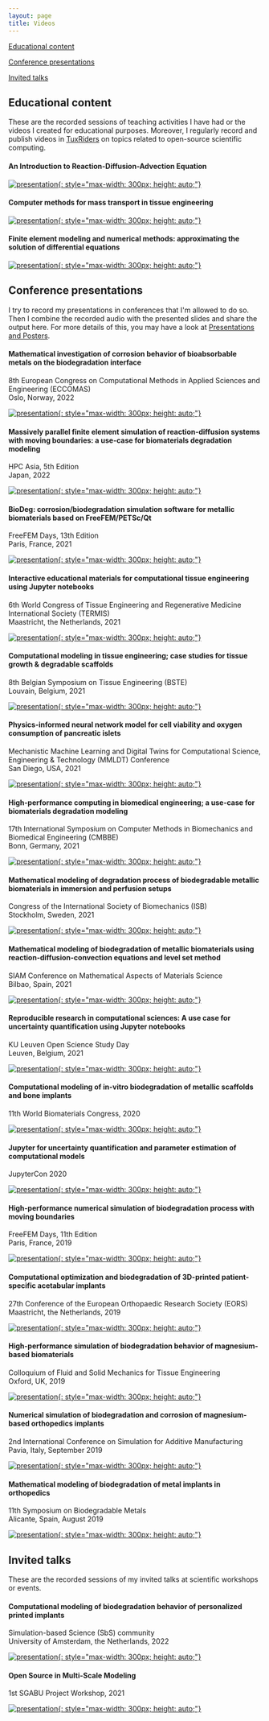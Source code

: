 ```yaml
---
layout: page
title: Videos
---
```


[Educational content](#educational)

[Conference presentations](#conferences)

[Invited talks](#talks)

## <a name="educational"></a> Educational content

These are the recorded sessions of teaching activities I have had or the videos I created for educational purposes. Moreover, I regularly record and publish videos in [TuxRiders](https://www.youtube.com/channel/UC7tFIxB0O2Uhf9afEi_DISw) on topics related to open-source scientific computing.

#### An Introduction to Reaction-Diffusion-Advection Equation

[![presentation](http://img.youtube.com/vi/YiIT3p507S0/0.jpg){: style="max-width: 300px; height: auto;"}](https://www.youtube.com/watch?v=YiIT3p507S0)

#### Computer methods for mass transport in tissue engineering

[![presentation](http://img.youtube.com/vi/sm9GozNz3_w/0.jpg){: style="max-width: 300px; height: auto;"}](https://www.youtube.com/watch?v=sm9GozNz3_w)

#### Finite element modeling and numerical methods: approximating the solution of differential equations


[![presentation](http://img.youtube.com/vi/UE74RVal3pE/0.jpg){: style="max-width: 300px; height: auto;"}](https://www.youtube.com/watch?v=UE74RVal3pE)

## <a name="conferences"></a> Conference presentations

I try to record my presentations in conferences that I'm allowed to do so. Then I combine the recorded audio with the presented slides and share the output here. For more details of this, you may have a look at [Presentations and Posters](/presentations).

#### Mathematical investigation of corrosion behavior of bioabsorbable metals on the biodegradation interface

8th European Congress on Computational Methods in Applied Sciences and Engineering (ECCOMAS)\
Oslo, Norway, 2022

[![presentation](http://img.youtube.com/vi/8pjaXbsOuRk/0.jpg){: style="max-width: 300px; height: auto;"}](https://www.youtube.com/watch?v=8pjaXbsOuRk)

#### Massively parallel finite element simulation of reaction-diffusion systems with moving boundaries: a use-case for biomaterials degradation modeling

HPC Asia, 5th Edition\
Japan, 2022

[![presentation](http://img.youtube.com/vi/yMqK9BjM_WE/0.jpg){: style="max-width: 300px; height: auto;"}](https://www.youtube.com/watch?v=yMqK9BjM_WE)

#### BioDeg: corrosion/biodegradation simulation software for metallic biomaterials based on FreeFEM/PETSc/Qt

FreeFEM Days, 13th Edition\
Paris, France, 2021

[![presentation](http://img.youtube.com/vi/SmLqsaEpwTM/0.jpg){: style="max-width: 300px; height: auto;"}](https://www.youtube.com/watch?v=SmLqsaEpwTM)

#### Interactive educational materials for computational tissue engineering using Jupyter notebooks

6th World Congress of Tissue Engineering and Regenerative Medicine International Society (TERMIS)\
Maastricht, the Netherlands, 2021

[![presentation](http://img.youtube.com/vi/iUtNgQ62tiw/0.jpg){: style="max-width: 300px; height: auto;"}](https://www.youtube.com/watch?v=iUtNgQ62tiw)

#### Computational modeling in tissue engineering; case studies for tissue growth & degradable scaffolds

8th Belgian Symposium on Tissue Engineering (BSTE)\
Louvain, Belgium, 2021

[![presentation](http://img.youtube.com/vi/kw_hmYoaH5w/0.jpg){: style="max-width: 300px; height: auto;"}](https://www.youtube.com/watch?v=kw_hmYoaH5w)

#### Physics-informed neural network model for cell viability and oxygen consumption of pancreatic islets

Mechanistic Machine Learning and Digital Twins for Computational Science, Engineering & Technology (MMLDT) Conference\
San Diego, USA, 2021

[![presentation](http://img.youtube.com/vi/kDpAta0Ic4I/0.jpg){: style="max-width: 300px; height: auto;"}](https://www.youtube.com/watch?v=kDpAta0Ic4I)

#### High-performance computing in biomedical engineering; a use-case for biomaterials degradation modeling

17th International Symposium on Computer Methods in Biomechanics and Biomedical Engineering (CMBBE)\
Bonn, Germany, 2021

[![presentation](http://img.youtube.com/vi/MkWRu3aq5Y8/0.jpg){: style="max-width: 300px; height: auto;"}](https://www.youtube.com/watch?v=MkWRu3aq5Y8)

#### Mathematical modeling of degradation process of biodegradable metallic biomaterials in immersion and perfusion setups

Congress of the International Society of Biomechanics (ISB)\
Stockholm, Sweden, 2021

[![presentation](http://img.youtube.com/vi/DxW2LUvjUII/0.jpg){: style="max-width: 300px; height: auto;"}](https://www.youtube.com/watch?v=DxW2LUvjUII)

#### Mathematical modeling of biodegradation of metallic biomaterials using reaction-diffusion-convection equations and level set method

SIAM Conference on Mathematical Aspects of Materials Science\
Bilbao, Spain, 2021

[![presentation](http://img.youtube.com/vi/N7YqJy4EmI8/0.jpg){: style="max-width: 300px; height: auto;"}](https://www.youtube.com/watch?v=N7YqJy4EmI8)

#### Reproducible research in computational sciences: A use case for uncertainty quantification using Jupyter notebooks

KU Leuven Open Science Study Day\
Leuven, Belgium, 2021

[![presentation](http://img.youtube.com/vi/1Fx4gfMeL6E/0.jpg){: style="max-width: 300px; height: auto;"}](https://www.youtube.com/watch?v=1Fx4gfMeL6E)

#### Computational modeling of in-vitro biodegradation of metallic scaffolds and bone implants

11th World Biomaterials Congress, 2020

[![presentation](http://img.youtube.com/vi/KVzBosw_lfA/0.jpg){: style="max-width: 300px; height: auto;"}](https://www.youtube.com/watch?v=KVzBosw_lfA)

#### Jupyter for uncertainty quantification and parameter estimation of computational models

JupyterCon 2020

[![presentation](http://img.youtube.com/vi/LGOBPWnhz04/0.jpg){: style="max-width: 300px; height: auto;"}](https://www.youtube.com/watch?v=LGOBPWnhz04)

#### High-performance numerical simulation of biodegradation process with moving boundaries

FreeFEM Days, 11th Edition\
Paris, France, 2019

[![presentation](http://img.youtube.com/vi/Gar8C71sx9Y/0.jpg){: style="max-width: 300px; height: auto;"}](http://www.youtube.com/watch?v=Gar8C71sx9Y)

#### Computational optimization and biodegradation of 3D-printed patient-specific acetabular implants

27th Conference of the European Orthopaedic Research Society (EORS)\
Maastricht, the Netherlands, 2019

[![presentation](http://img.youtube.com/vi/RK6_a5IH9fg/0.jpg){: style="max-width: 300px; height: auto;"}](http://www.youtube.com/watch?v=RK6_a5IH9fg)

#### High-performance simulation of biodegradation behavior of magnesium-based biomaterials

Colloquium of Fluid and Solid Mechanics for Tissue Engineering\
Oxford, UK, 2019

[![presentation](http://img.youtube.com/vi/fIsgVjEcVPo/0.jpg){: style="max-width: 300px; height: auto;"}](http://www.youtube.com/watch?v=fIsgVjEcVPo)

#### Numerical simulation of biodegradation and corrosion of magnesium-based orthopedics implants

2nd International Conference on Simulation for Additive Manufacturing\
Pavia, Italy, September 2019

[![presentation](http://img.youtube.com/vi/yiwIKUacdtE/0.jpg){: style="max-width: 300px; height: auto;"}](http://www.youtube.com/watch?v=yiwIKUacdtE)

#### Mathematical modeling of biodegradation of metal implants in orthopedics

11th Symposium on Biodegradable Metals\
Alicante, Spain, August 2019

[![presentation](http://img.youtube.com/vi/C9mPcr5sbbY/0.jpg){: style="max-width: 300px; height: auto;"}](http://www.youtube.com/watch?v=C9mPcr5sbbY)


## <a name="talks"></a> Invited talks

These are the recorded sessions of my invited talks at scientific workshops or events.

#### Computational modeling of biodegradation behavior of personalized printed implants

Simulation-based Science (SbS) community\
University of Amsterdam, the Netherlands, 2022

[![presentation](http://img.youtube.com/vi/19iz0VEIvWU/0.jpg){: style="max-width: 300px; height: auto;"}](https://www.youtube.com/watch?v=19iz0VEIvWU)

#### Open Source in Multi-Scale Modeling

1st SGABU Project Workshop, 2021

[![presentation](http://img.youtube.com/vi/3nIExqK49n4/0.jpg){: style="max-width: 300px; height: auto;"}](https://www.youtube.com/watch?v=3nIExqK49n4)
